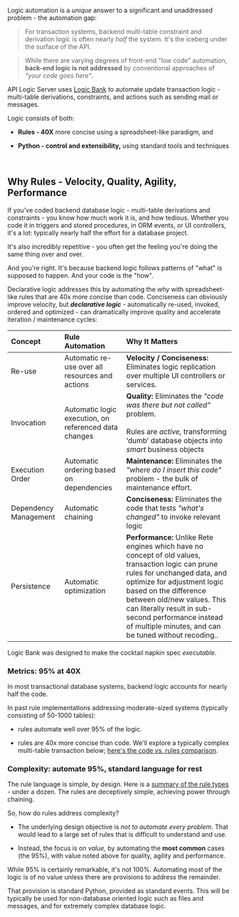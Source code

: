 Logic automation is a _unique_ answer to a significant and unaddressed problem - the automation gap:

> For transaction systems, backend multi-table constraint and derivation logic is often nearly *half* the system.  It's the iceberg under the surface of the API.

> While there are varying degrees of front-end "low code" automation, **back-end logic is not addressed** by conventional approaches of *"your code goes here"*.

API Logic Server uses [Logic Bank](https://github.com/valhuber/logicbank#readme) to automate update transaction logic - multi-table derivations, constraints, and actions such as sending mail or messages.

Logic consists of both:

* **Rules - 40X** more concise using a spreadsheet-like paradigm, and

* **Python - control and extensibility,** using standard tools and techniques

&nbsp;

## Why Rules - Velocity, Quality, Agility, Performance

If you've coded backend database logic - multi-table derivations and constraints -
you know how much work it is, and how tedious.  Whether you code it in
triggers and stored procedures, in ORM events, or UI controllers, it's a lot:
typically nearly half the effort for a database project.

It's also incredibly repetitive - you often get the feeling you're doing the same thing over and over.

And you're right.  It's because backend logic follows patterns of "what" is supposed to happen.
And your code is the "how".  

Declarative logic addresses this by automating the _why_ with spreadsheet-like rules that are 40x more concise than code.  Conciseness can obviously improve velocity, but ___declarative logic___ - automatically re-used, invoked, ordered and optimized - can dramatically improve quality and accelerate iteration / maintenance cycles:

| Concept | Rule Automation | Why It Matters|
| :--- |:---|:---|
| Re-use | Automatic re-use over all resources and actions | __Velocity / Conciseness:__ Eliminates logic replication over multiple UI controllers or services. |
| Invocation | Automatic logic execution, on referenced data changes |__Quality:__ Eliminates the _"code was there but not called"_ problem.<br><br>Rules are _active,_ transforming ‘dumb’ database objects into _smart_ business objects |
| Execution Order | Automatic ordering based on dependencies |__Maintenance:__ Eliminates the _"where do I insert this code"_ problem - the bulk of maintenance effort. |
| Dependency Management | Automatic chaining |__Conciseness:__ Eliminates the code that tests _"what's changed"_ to invoke relevant logic |
| Persistence | Automatic optimization |__Performance:__ Unlike Rete engines which have no concept of old values, transaction logic can prune rules for unchanged data, and optimize for adjustment logic based on the difference between old/new values.  This can literally result in sub-second performance instead of multiple minutes, and can be tuned without recoding.. |

Logic Bank was designed to make the cocktail napkin spec _executable_.

### Metrics: 95% at 40X

In most transactional database systems, backend logic accounts for nearly half the code.

In past rule implementations addressing moderate-sized systems (typically consisting of 50-1000 tables):

* rules automate well over 95% of the logic.

* rules are 40x more concise than code.  We'll explore a typically complex multi-table transaction below; [here's the code vs. rules comparison](https://github.com/valhuber/LogicBank/wiki/by-code).

### Complexity: automate 95%, standard language for rest

The rule language is simple, by design.  Here is a [summary of the rule types](../Logic) - under a dozen.  The rules are deceptively simple, achieving power through chaining.

So, how do rules address complexity?

* The underlying design objective is _not to automate every problem_.  That would lead to a large set of rules that is difficult to understand and use.


* Instead, the focus is on _value,_ by automating the __most common__ cases (the 95%), with value noted above for quality, agility and performance.

While 95% is certainly remarkable, it's not 100%.  Automating most of the logic is of no value unless there are provisions to address the remainder.

That provision is standard Python, provided as standard events.  This will be typically be used for non-database oriented logic such as files and messages, and for extremely complex database logic.

&nbsp;